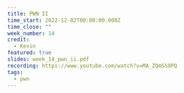 ```yaml
---
title: PWN II
time_start: 2022-12-02T00:00:00.000Z
time_close: ""
week_number: 14
credit:
  - Kevin
featured: true
slides: week_14_pwn_ii.pdf
recording: https://www.youtube.com/watch?v=MA_ZQmSS9PQ
tags:
  - pwn
---
```

